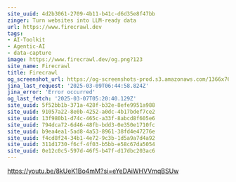 ```yaml
---
site_uuid: 4d2b3061-2709-4b11-b41c-d6d35e8f47bb
zinger: Turn websites into LLM-ready data
url: https://www.firecrawl.dev
tags:
- AI-Toolkit
- Agentic-AI
- data-capture
image: https://www.firecrawl.dev/og.png?123
site_name: Firecrawl
title: Firecrawl
og_screenshot_url: https://og-screenshots-prod.s3.amazonaws.com/1366x768/80/false/20b7ba937768670e5d0bd1639f46f505fd2bf7d862f7965334ed6ea422dc7b87.jpeg
jina_last_request: '2025-03-09T06:44:58.824Z'
jina_error: 'Error occurred'
og_last_fetch: '2025-03-07T05:20:40.129Z'
site_uuid: 5f52bb1b-371a-428f-b32e-8efe9951a988
site_uuid: 91057a22-8e0b-4252-a0dc-4b17bdef7ce2
site_uuid: 13f980b1-d74c-465c-a33f-8abcd8f605e6
site_uuid: 794dca72-6d46-48fb-bdd3-0e350e1710fc
site_uuid: b9ea4ea1-5ad8-4a53-8961-38fd4e47276e
site_uuid: f4cd8f24-34b1-4e72-9c3b-1d5a9a7d4a92
site_uuid: 311d1730-f6cf-4f03-b5bb-e58c67da5054
site_uuid: 0e12c0c5-597d-46f5-b47f-d17dbc203ac6
---
```


https://youtu.be/8kUeK1Bo4mM?si=eYeDAiWHVVmqBSUw

